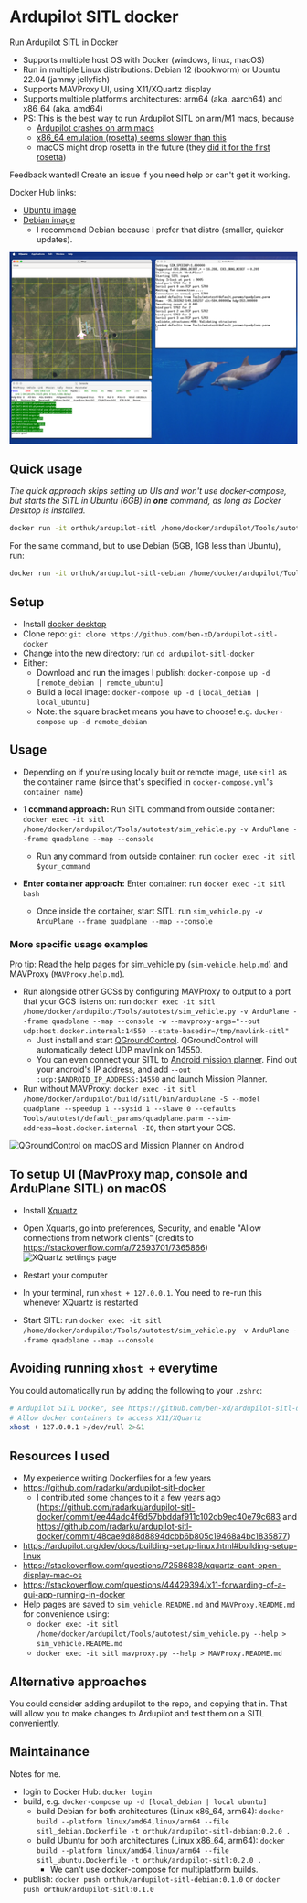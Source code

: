 # Ardupilot SITL docker

Run Ardupilot SITL in Docker

- Supports multiple host OS with Docker (windows, linux, macOS)
- Run in multiple Linux distributions: Debian 12 (bookworm) or Ubuntu 22.04 (jammy jellyfish)
- Supports MAVProxy UI, using X11/XQuartz display
- Supports multiple platforms architectures: arm64 (aka. aarch64) and x86_64 (aka. amd64)
- PS: This is the best way to run Ardupilot SITL on arm/M1 macs, because 
  - [Ardupilot crashes on arm macs](https://github.com/ArduPilot/ardupilot/issues/19588)
  - [x86_64 emulation (rosetta) seems slower than this](https://github.com/ArduPilot/ardupilot/issues/19588#issuecomment-2489820026)
  - macOS might drop rosetta in the future (they [did it for the first rosetta](https://en.wikipedia.org/wiki/Rosetta_(software)))

Feedback wanted! Create an issue if you need help or can't get it working.

Docker Hub links: 
- [Ubuntu image](https://hub.docker.com/r/orthuk/ardupilot-sitl)
- [Debian image](https://hub.docker.com/r/orthuk/ardupilot-sitl-debian)
  - I recommend Debian because I prefer that distro (smaller, quicker updates). 

![Screenshot of macOS running XQuartz showing 3 windows: ArduPlane SITL, MavProxy Map and MavProxy console](images/xquartz.png)

## Quick usage

*The quick approach skips setting up UIs and won't use docker-compose, but starts the SITL in Ubuntu (6GB) in **one** command, as long as Docker Desktop is installed.*
```bash
docker run -it orthuk/ardupilot-sitl /home/docker/ardupilot/Tools/autotest/sim_vehicle.py -v ArduPlane --frame quadplane --map --console
```

For the same command, but to use Debian (5GB, 1GB less than Ubuntu), run:
```bash
docker run -it orthuk/ardupilot-sitl-debian /home/docker/ardupilot/Tools/autotest/sim_vehicle.py -v ArduPlane --frame quadplane --map --console
```

## Setup

- Install [docker desktop](https://www.docker.com/products/docker-desktop/)
- Clone repo: `git clone https://github.com/ben-xD/ardupilot-sitl-docker`
- Change into the new directory: run `cd ardupilot-sitl-docker`
- Either:
  - Download and run the images I publish: `docker-compose up -d [remote_debian | remote_ubuntu]`
  - Build a local image: `docker-compose up -d [local_debian | local_ubuntu]`
  - Note: the square bracket means you have to choose! e.g. `docker-compose up -d remote_debian`

## Usage

- Depending on if you're using locally buit or remote image, use `sitl` as the container name (since that's specified in `docker-compose.yml`'s `container_name`)

- **1 command approach:** Run SITL command from outside container: `docker exec -it sitl /home/docker/ardupilot/Tools/autotest/sim_vehicle.py -v ArduPlane --frame quadplane --map --console`
  - Run any command from outside container: run `docker exec -it sitl $your_command`
- **Enter container approach:** Enter container: run `docker exec -it sitl bash`
  - Once inside the container, start SITL: run `sim_vehicle.py -v ArduPlane --frame quadplane --map --console`

### More specific usage examples

Pro tip: Read the help pages for sim_vehicle.py (`sim-vehicle.help.md`) and MAVProxy (`MAVProxy.help.md`).

- Run alongside other GCSs by configuring MAVProxy to output to a port that your GCS listens on: run `docker exec -it sitl /home/docker/ardupilot/Tools/autotest/sim_vehicle.py -v ArduPlane --frame quadplane --map --console -w --mavproxy-args="--out udp:host.docker.internal:14550 --state-basedir=/tmp/mavlink-sitl"`
  - Just install and start [QGroundControl](http://qgroundcontrol.com/). QGroundControl will automatically detect UDP mavlink on 14550.
  - You can even connect your SITL to [Android mission planner](https://ardupilot.org/planner/docs/mission-planner-installation.html#mission-planner-on-android). Find out your android's IP address, and add `--out :udp:$ANDROID_IP_ADDRESS:14550` and launch Mission Planner.
- Run without MAVProxy: `docker exec -it sitl /home/docker/ardupilot/build/sitl/bin/arduplane -S --model quadplane --speedup 1 --sysid 1 --slave 0 --defaults Tools/autotest/default_params/quadplane.parm --sim-address=host.docker.internal -I0`, then start your GCS.

![QGroundControl on macOS and Mission Planner on Android](./images/GCSs.png)

## To setup UI (MavProxy map, console and ArduPlane SITL) on macOS

- Install [Xquartz](https://www.xquartz.org/)
- Open Xquarts, go into preferences, Security, and enable  "Allow connections from network clients" (credits to https://stackoverflow.com/a/72593701/7365866)
![XQuartz settings page](https://i.stack.imgur.com/NYWcM.png)

- Restart your computer
- In your terminal, run `xhost + 127.0.0.1`. You need to re-run this whenever XQuartz is restarted
- Start SITL: run `docker exec -it sitl /home/docker/ardupilot/Tools/autotest/sim_vehicle.py -v ArduPlane --frame quadplane --map --console`

## Avoiding running `xhost +` everytime

You could automatically run by adding the following to your `.zshrc`:
```bash
# Ardupilot SITL Docker, see https://github.com/ben-xd/ardupilot-sitl-docker
# Allow docker containers to access X11/XQuartz
xhost + 127.0.0.1 >/dev/null 2>&1
```

## Resources I used

- My experience writing Dockerfiles for a few years
- https://github.com/radarku/ardupilot-sitl-docker
  - I contributed some changes to it a few years ago (https://github.com/radarku/ardupilot-sitl-docker/commit/ee44adc4f6d57bbddaf911c102cb9ec40e79c683 and https://github.com/radarku/ardupilot-sitl-docker/commit/48cae9d88d8894dcbb6b805c19468a4bc1835877)
- https://ardupilot.org/dev/docs/building-setup-linux.html#building-setup-linux
- https://stackoverflow.com/questions/72586838/xquartz-cant-open-display-mac-os
- https://stackoverflow.com/questions/44429394/x11-forwarding-of-a-gui-app-running-in-docker
- Help pages are saved  to `sim_vehicle.README.md` and `MAVProxy.README.md` for convenience using:
  - `docker exec -it sitl /home/docker/ardupilot/Tools/autotest/sim_vehicle.py --help > sim_vehicle.README.md`
  - `docker exec -it sitl mavproxy.py --help > MAVProxy.README.md`

## Alternative approaches

You could consider adding ardupilot to the repo, and copying that in. That will allow you to make changes to Ardupilot and test them on a SITL conveniently.

## Maintainance

Notes for me.

- login to Docker Hub: `docker login`
- build, e.g. `docker-compose up -d [local_debian | local ubuntu]`
  - build Debian for both architectures (Linux x86_64, arm64): `docker build --platform linux/amd64,linux/arm64 --file sitl_debian.Dockerfile -t orthuk/ardupilot-sitl-debian:0.2.0 .`
  - build Ubuntu for both architectures (Linux x86_64, arm64): `docker build --platform linux/amd64,linux/arm64 --file sitl_ubuntu.Dockerfile -t orthuk/ardupilot-sitl:0.2.0 .`
    - We can't use docker-compose for multiplatform builds.
- publish: `docker push orthuk/ardupilot-sitl-debian:0.1.0` or `docker push orthuk/ardupilot-sitl:0.1.0`
